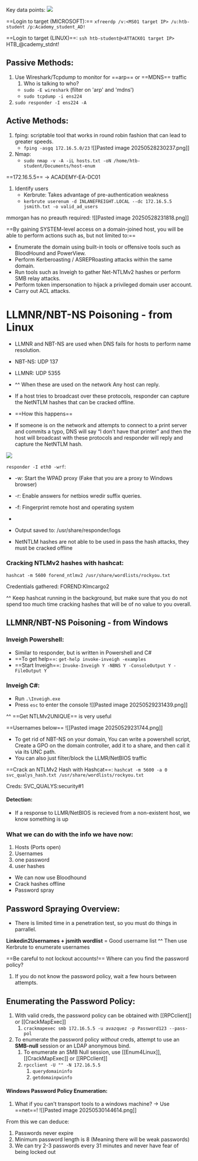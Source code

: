
Key data points:
![](https://lh7-rt.googleusercontent.com/docsz/AD_4nXc9hltjvvel2xQdhpxG68TgsHDE1yAAiGSSEYfLz_9jt1LWPoq8ED6epPfyXcLNPYeIGCSDp5d9s84bl82NwW-SuRuWIlkvECVRydvIdGHXJtoDs2ZYoILkuPSSgmM1k83m6QtX9g?key=iaFFVFGI6Bfpg5YW3a1suQ)

==Login to target (MICROSOFT):== `xfreerdp /v:<MS01 target IP> /u:htb-student /p:Academy_student_AD!`

==Login to target (LINUX)==: `ssh htb-student@<ATTACK01 target IP>`
HTB_@cademy_stdnt!

## Passive Methods:
1. Use Wireshark/Tcpdump to monitor for ==arp== or ==MDNS== traffic
	1. Who is talking to who?
	- `sudo -E wireshark` (filter on 'arp' and 'mdns')
	- `sudo tcpdump -i ens224 `
2. `sudo responder -I ens224 -A`

## Active Methods:
1. fping: scriptable tool that works in round robin fashion that can lead to greater speeds.
	- `fping -asgq 172.16.5.0/23`
	![[Pasted image 20250528230237.png]]
2. Nmap:
	- `sudo nmap -v -A -iL hosts.txt -oN /home/htb-student/Documents/host-enum`

==172.16.5.5== -> ACADEMY-EA-DC01


1. Identify users
	-  Kerbrute: Takes advantage of pre-authentication weakness
	- `kerbrute userenum -d INLANEFREIGHT.LOCAL --dc 172.16.5.5 jsmith.txt -o valid_ad_users`

mmorgan has no preauth required:
![[Pasted image 20250528231818.png]]

==By gaining SYSTEM-level access on a domain-joined host, you will be able to perform actions such as, but not limited to:==
- Enumerate the domain using built-in tools or offensive tools such as BloodHound and PowerView.
- Perform Kerberoasting / ASREPRoasting attacks within the same domain.
- Run tools such as Inveigh to gather Net-NTLMv2 hashes or perform SMB relay attacks.
- Perform token impersonation to hijack a privileged domain user account.
- Carry out ACL attacks.

# LLMNR/NBT-NS Poisoning - from Linux

- LLMNR and NBT-NS are used when DNS fails for hosts to perform name resolution.
- NBT-NS: UDP 137
- LLMNR: UDP 5355
- ^^ When these are used on the network Any host can reply.
    
- If a host tries to broadcast over these protocols, responder can capture the NetNTLM hashes that can be cracked offline.
- ==How this happens== 
- If someone is on the network and attempts to connect to a print server and commits a typo, DNS will say “I don’t have that printer” and then the host will broadcast with these protocols and responder will reply and capture the NetNTLM hash.
    

![](https://lh7-rt.googleusercontent.com/docsz/AD_4nXeEpPtpcWO7Sbf3cCPvKWYyoqBn2HdbGeJRtdR5u5X7OeTjeg2HQo_XnYR4FtBuPOYNu4oVNH_y3X7kEimDNTR8VpGbDFHaURqw1cM-fFS-Y8mFUJCC2AqlA3QAIk2xvH3iqwJ-3g?key=iaFFVFGI6Bfpg5YW3a1suQ)

  

`responder -I eth0 -wrf`:

- -w: Start the WPAD proxy (Fake that you are a proxy to Windows browser)
- -r: Enable answers for netbios wredir suffix queries.
- -f: Fingerprint remote host and operating system
- 
    
- Output saved to: /usr/share/responder/logs
- NetNTLM hashes are not able to be used in pass the hash attacks, they must be cracked offline
    

### Cracking NTLMv2 hashes with hashcat:  
`hashcat -m 5600 forend_ntlmv2 /usr/share/wordlists/rockyou.txt`

Credentials gathered: FOREND:Klmcargo2

^^ Keep hashcat running in the background, but make sure that you do not spend too much time cracking hashes that will be of no value to you overall.


## LLMNR/NBT-NS Poisoning - from Windows

### Inveigh Powershell:
- Similar to responder, but is written in Powershell and C#
- ==To get help==: `get-help invoke-inveigh -examples`
- ==Start Inveigh==: `Invoke-Inveigh Y -NBNS Y -ConsoleOutput Y -FileOutput Y`
### Inveigh C#:
- Run `.\Inveigh.exe`
- Press `esc` to enter the console
![[Pasted image 20250529231439.png]]

^^ ==Get NTLMv2UNIQUE== is very useful

==Usernames below==
![[Pasted image 20250529231744.png]]

- To get rid of NBT-NS on your domain, You can write a powershell script, Create a GPO on the domain controller, add it to a share, and then call it via its UNC path.
- You can also just filter/block the LLMR/NetBIOS traffic

==Crack an NTLMv2 Hash with Hashcat==:
`hashcat -m 5600 -a 0 svc_qualys_hash.txt /usr/share/wordlists/rockyou.txt`

Creds: SVC_QUALYS:security#1
#### Detection:
- If a response to LLMR/NetBIOS is recieved from a non-existent host, we know something is up

### What we can do with the info we have now:
1. Hosts (Ports open)
2. Usernames 
3. one password
4. user hashes

- We can now use Bloodhound
- Crack hashes offline
- Password spray

## Password Spraying Overview:

- There is limited time in a penetration test, so you must do things in parrallel.

**Linkedin2Usernames + jsmith wordlist** = Good username list
^^ Then use Kerbrute to enumerate usernames

==Be careful to not lockout accounts!== Where can you find the password policy?

1. If you do not know the password policy, wait a few hours between attempts.

## Enumerating the Password Policy:
1. With valid creds, the password policy can be obtained with [[RPCclient]] or [[CrackMapExec]]
	1. `crackmapexec smb 172.16.5.5 -u avazquez -p Password123 --pass-pol`
2. To enumerate the password policy *without* creds, attempt to use an **SMB-null** session or an LDAP anonymous bind.
	1. To enumerate an SMB Null session, use [[Enum4Linux]], [[CrackMapExec]] or [[RPCclient]]
	2. `rpcclient -U "" -N 172.16.5.5`
		1. `querydomaininfo`
		2. `getdomainpwinfo`


#### Windows Password Policy Enumeration:

1. What if you can't transport tools to a windows machine? -> Use ==net==!
![[Pasted image 20250530144614.png]]

From this we can deduce:
1. Passwords never expire
2. Minimum password length is 8 (Meaning there will be weak passwords)
3. We can try 2-3 passwords every 31 minutes and never have fear of being locked out

